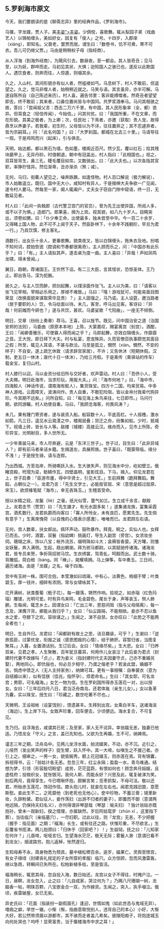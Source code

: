 ## 5.罗刹海市原文
今天，我们要朗读的是《聊斋志异》里的经典作品，《罗刹海市》。 


马骥，字龙媒，贾人子。美[丰姿">丰姿](https://baike.baidu.com/item/%E4%B8%B0%E5%A7%BF "<span lang=")。少倜傥，喜歌舞。辄从梨园子弟（戏曲艺人）以锦帕缠头，美如好女，因复有「俊人」之号。十四岁，入郡庠（xiáng），即知名。父衰老，罢贾而居。谓生曰：「数卷书，饥不可煮，寒不可衣。吾儿可仍继父贾。」马由是稍稍权子母（指经商）。 


从人浮海（到海外经商），为飓风引去，数昼夜，至一都会。其人皆奇丑；见马至，以为妖，群哗而走。马初见其状，大惧；迨知国人之骇已也，遂反以此欺国人。遇饮食者，则奔而往，人惊遁，则啜其余。 


久之，入山村。其间形貌亦有似人者，然褴褛如丐。马息树下，村人不敢前，但遥望之。久之，觉马非噬人者，始稍稍近就之。马笑与语。其言虽异，亦半可解。马遂自陈所自（自己陈述来历）。村人喜，遍告邻里：客非能搏噬者。然奇丑者望望即去，终不敢前；其来者，口鼻位置尚皆与中国同。共罗浆酒奉马。马问其相骇之故，答曰：「尝闻祖父言：西去二万六千里，有中国，其人民形象率（全，都）诡异。但耳食之（轻信传闻），今始信。」问其何贫。曰：「我国所重，不在文章，而在形貌。其美之极者，为上卿；次，任民社；下焉者，亦邀（获取）贵人宠，故得鼎烹以养妻子。若我辈，初生时，父母皆以为不详，往往置弃之；其不忍遽弃者，皆为宗嗣耳。」问：「此名何国？」曰：「大罗刹国。都城在北去三十里。」马请导往一观。于是鸡鸣而兴（起床），引与俱去。 


天明，始达都。都以黑石为墙，色如墨，楼阁近百尺。然少瓦，覆以红石；拾其残块磨甲上，无异丹砂。时值朝退，朝中有冠盖出，村人指曰：「此相国也。」视之，双耳皆背生，鼻三孔，睫毛覆目如帘。又数骑出，曰：「此大夫也。」以次各指其官职，率狰狞怪异。然位渐卑，丑亦渐杀（煞；减）。 


无何，马归，街衢人望见之，噪奔跌蹶，如逢怪物。村人百口解说（极力解说），市人始敢遥立。既归，国中无大小，咸知村有异人，于是搢绅大夫争欲一广见闻，遂令村人要马。然每至一家，阍人辄阖户，丈夫女子窃自门隙中窥语，终一日，无敢延见者。 


村人曰：「此间一执戟郎（古代警卫宫门的官员），曾为先王出使异国，所阅人多，或不以子为惧。」造郎门。郎果喜，揖为上宾。视其貌，如八九十岁人。目睛突出，须卷如猬。曰：「仆少奉王命，出使最多，独未尝至中华。今一百二十余岁，又得睹上国人物，此不可不上闻于天子。然臣卧林下，十余年不践朝阶，早旦为君一行。」乃具饮馔，修主客礼。 


酒数行，出女乐十余人，更番歌舞。貌类夜叉，皆以白锦缠头，拖朱衣及地。扮唱不知何词，腔拍恢诡（腔调和节奏都很离奇）。主人顾而乐之，问：「中国亦有此乐乎？」曰：「有。」主人请拟其声，遂击桌为度一曲。主人喜曰：「异哉！声如凤鸣龙啸，得未曾闻。」 


翼日，趋朝，荐诸国王。王忻然下诏。有二三大臣，言其怪状，恐惊圣体。王乃止。即出告马，深为扼腕。 


居久之，与主人饮而醉，把剑起舞，以煤涂面作张飞。主人以为美，曰：「请客以张飞见宰相，宰相必乐用之，厚禄不难致。」马曰：「嘻！游戏犹可，何能易面目图荣显（改换面貌来谋取荣华显贵）？」主人固强之，马乃诺。主人设筵，邀当路者（居于要职的人）饮，令马绘面以待。未几，客至，呼马出见客。客讶曰：「异哉！何前媸而今妍也？」遂与共饮，甚欢。马婆娑歌「弋阳曲」，一座无不倾倒。 


明日，交章（纷纷上奏章）荐马。王喜，召以旌节。既见，问中国治安之道（治国安邦的法则），马委曲（原原本本地）上陈，大蒙嘉叹，赐宴离宫（别宫）。酒酣，王曰：「闻卿善雅乐，可使寡人得而闻之乎？」马即起舞，亦效白锦缠头，作靡靡之音。王大悦，即日拜下大夫。时与私宴，恩宠殊异。久而官僚百执事颇觉其面目之假；所至，辄见人耳语，不甚与款洽。马至是孤立，憪然（xiàn。憪然，不安的样子）不自安。遂上疏乞休致（请求辞宫家居），不许；又告休沐（短期休假。汉制，吏五日一休沐；唐代十日一体沐），乃给三月假。于是乘传（乘驿站的传车）载金宝，复归山村。 


村人膝行以迎。马以金资分给旧所与交好者，欢声雷动。村人曰：「吾侪小人，受大夫赐，明日赴海市，当求珍玩，用报大夫。」问：「海市何地？」曰，「海中市，四海鲛人（神话传说，谓南海有鲛人），集货珠宝。四方十二国，均来贸易。中多神人游戏。云霞障天，波涛间作。贵人自重，不敢犯险阻，皆以金帛付我辈代购异珍。今其期不远矣。」问所自知，曰：「每见海上朱鸟来往，七日即市。」马问行期，欲同游瞩，村人劝使自重。马曰，「我顾沧海客，何畏风涛？」 


未几，果有踵门寄资者，遂与装资入船。船容数十人，平底高栏。十人摇橹，激水如箭。凡三日，遥见水云晃漾之中，楼阁层叠；贸迁之舟，纷集如蚁。少时，抵城下。视墙上砖，皆长与人等。敌楼（城楼）高接云汉。维舟而入，见市上所陈，奇珍异宝，光明射目，多人世所无。 


一少年乘骏马来，市人尽奔避，云是「东洋三世子」。世子过，目生曰：「此非异域人？」即有前马者来诘乡籍。生揖道左，具展邦族。世子喜曰，「既蒙辱临，缘分不浅！」于是授生骑，请与连辔。 


乃出西城。方至岛岸，所骑嘶跃入水。生大骇失声，则见海水中分，屹如壁立。俄睹宫殿，玳瑁为梁，鲂鳞作瓦，四壁晶明，鉴影炫目。下马，揖入。仰见龙君在上，世子启奏：「臣游市廛，得中华贤士，引见大王。」生前拜舞（跪拜舞蹈。舞蹈，占朝仪之一）。龙君乃言：「先生文学士，必能衙官屈、宋（意思是超过屈原、宋玉）。欲烦椽笔赋『海市』，幸无吝珠玉。」生稽首受命。 


授以水精之砚，龙鬣（liè）之毫，纸光似雪，墨气如兰。生立成千余言，献殿上。龙君击节（赞赏）曰：「先生雄才，有光水国多矣！」遂集诸龙族，宴集采霞宫。酒炙数行，龙君执爵而向客曰：「寡人所怜女，未有良匹，愿累先生。先生倘有意乎？」生离席愧荷（以自愧的心情表示感激），唯唯而已。龙君顾左右语。 


无何，宫人数辈，扶女郎出。佩环声动，鼓吹暴作。拜竟，睨之，实仙人也。女拜已而去。少时，酒罢，双鬟（指幼婢）挑画灯，导生入副宫（旁宫）。女浓妆坐伺。珊瑚之床，饰以八宝；帐外流苏，缀明珠如斗大；衾褥皆香耍。天方曙，则雏女妖鬟，奔入满侧。生起，趋出朝谢。拜为驸马都尉。以其赋驰传诸海。诸海龙君，皆专员来贺，争折简招驸马饮。生衣绣裳，驾青虬，呵殿而出。武士数十骑，背雕弧，荷白棓（bàng。同「棒」），晃耀填拥。马上弹筝，车中奏玉。三日间，遍历诸海。由是「龙媒」之名，噪于四海。 


宫中有玉树一株，围可合抱，本莹澈如曰琉璃，中有心，淡黄色，梢细于臂；叶类碧玉，厚一钱许，细碎有浓阴。常与女啸咏其下。 


花开满树，状类薝葡（栀子花）。每一瓣落，锵然作响。拾视之，如赤瑙（红色玛瑙）雕镂，光明可爱。时有异鸟来鸣，毛金碧色，尾长于身，声等哀玉，恻人肺腑。生每闻，辄念乡土。因谓女曰：「亡出三年，恩慈间阻（指与父母隔离），每一念及，涕膺汗背。卿能从我归乎？」女曰：「仙尘路隔，不能相依。妾亦不忍以鱼水之爱，夺膝下之欢。容徐谋之。」生闻之，涕不自禁。女亦叹曰：「此势之不能两全者也！」 


明日，生自外归。龙君曰：「闻都尉有故土之思，诘旦趣装，可乎？」生谢曰：「逆旅孤臣，过蒙优宠，衔报之诚（感恩图报的心情），结于肺肝。容暂归省，当图复聚耳。」入暮，女置酒话别。生订后会。女曰：「情缘尽矣。」生大悲。女曰：「归养双亲，见君之孝。人生聚散，百年犹旦暮耳，何用作儿女哀泣？此后妾为君贞（封建时代妻不改嫁叫「贞」），君为妾义（指封建时代丈夫因妻守贞，己亦不重婚另娶），两地同心，即伉俪也，何必旦夕相守，乃谓之偕老乎？若渝此盟，婚姻不吉。倘虑中馈乏人（无人主持家务），纳婢可耳。更有一事相嘱：自奉裳衣（意为自结婚以来），似有佳朕（佳兆，指怀孕），烦君命名。」生曰：「其女耶，可名龙宫；男耶，可名福海。」女乞一物为信。生在罗刹国所得赤玉莲花一对，出以授女。女曰：「三年后四月八日，君当泛舟南岛，还君体胤（亲生儿女）。」女以鱼革为囊，实以珠宝，授生曰：「珍藏之，数世吃著不尽也。」 


天微明，王设祖帐（设宴饯别），馈遗甚丰。生拜别出宫。女乘白羊车，送诸海涘（海边）。生上岸下马。女致声珍重，回车便去，少顷便远。海水复合，不可复见。 


生乃归。自浮海去，咸谓其已死；及至家，家人无不诧异。幸翁媪无恙，独妻已他适。乃悟龙女「守义」之言，盖已先知也。父欲为生再婚，生不可，纳婢焉。 


谨志三年之期，泛舟岛中。见两儿坐浮水面，拍流嬉笑，不动，亦不沉。近引之，儿哑然（发出笑声的样子）捉生臂，跃入怀中。其一大啼，似嗔生之不援己者。亦引上之。细审之，一男一女，貌皆婉秀。额上花冠缀玉，则赤莲在焉。背有锦囊，拆视得书，云：「翁姑计各无恙。忽忽三年，红尘永隔；盈盈一水，青鸟难通。结想为梦，引领（形容殷切盼望）成劳，茫茫蓝蔚，有恨如何也！顾念奔月姮娥，且虚桂府；投梭织女，犹怅银河。我何人斯，而能永好？兴思及此，辄复破涕为笑。别后两月，竟得孪生。今已啁啾怀抱，颇解言笑；觅枣抓梨，不母可活。敬以还君。所贻赤玉莲花，饰冠作信。膝头抱儿时，犹妾在左右也。闻君克践旧盟，意愿斯慰。妾此生不二，之死靡他（到老死也无他心）。奁中珍物，不蓄兰膏；镜里新妆，久辞粉黛。君似征人，妾作荡妇（出游不归者的妻子），即置而不御（意谓两地远隔，仍保持夫妇名义），亦何得谓非琴瑟哉（琴瑟：喻夫妇）？独计翁姑亦既抱孙，曾未一觌新妇，揆之情理，亦属缺然。岁后阿姑窀穸（zhūn xī ，这里指下葬），当往临穴（亲临墓穴），一尽妇职。过此以往，则『龙宫』无恙，不少把握（握手：指见面）之期；『福海』长生，或有往还之路。伏惟珍重，不尽欲言。」生反覆省书揽涕。两儿抱颈曰：「归休乎（回家吧？）！」生益恸，抚之曰：「儿知家在何许？」儿亟啼，呕哑言归。生望海水茫茫，极天无际；雾鬟人渺（意谓已看不到龙女），烟波路穷。抱儿返棹，怅然遂归。 


生知母寿不永，周身物悉为预具，墓中植松槚百余。逾岁，媪果亡。灵舆至殡宫，有女子缞绖（封建丧礼规定的子女所穿的孝服）临穴。众方惊顾，忽而风激雷轰，继以急雨，转瞬间已失所在。松柏新植多枯，至是皆活。 


福海稍长，辄思其母，忽自投入海，数日始还。龙宫以女子不得往，时掩户泣。一日，昼瞑，龙女忽入，止之曰：「儿自成家，哭泣何为？」乃赐八尺珊瑚一树，龙脑香一帖，明珠百颗，八宝嵌金合一双，为作嫁资。生闻之，突入，执手啜泣。俄顷，疾雷破屋，女已无矣。 


异史氏曰：「花面（指装扮一副假面孔）逢迎，世情如鬼（如此世态与鬼域无异）。嗜痂之癖，举世一辙。小惭（惭，指曲意取悦别人，违背自己的本心）小好，大惭大好。若公然带须眉以游都市，其不骇而走者盖几希矣。彼陵阳痴子，将抱连城玉向何处哭也？呜呼！显荣富贵，当于蜃楼海市中求之耳！」 

